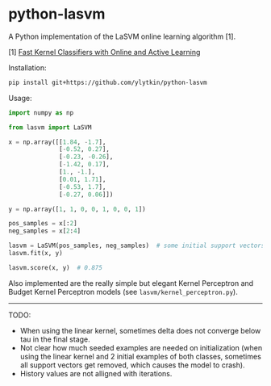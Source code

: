 # python-lasvm

A Python implementation of the LaSVM online learning algorithm [1].

[1] [Fast Kernel Classifiers with Online and Active Learning](https://leon.bottou.org/papers/bordes-ertekin-weston-bottou-2005)

Installation:
```bash
pip install git+https://github.com/ylytkin/python-lasvm
```

Usage:

```python
import numpy as np

from lasvm import LaSVM

x = np.array([[1.84, -1.7],
              [-0.52, 0.27],
              [-0.23, -0.26],
              [-1.42, 0.17],
              [1., -1.],
              [0.01, 1.71],
              [-0.53, 1.7],
              [-0.27, 0.06]])

y = np.array([1, 1, 0, 0, 1, 0, 0, 1])

pos_samples = x[:2]
neg_samples = x[2:4]

lasvm = LaSVM(pos_samples, neg_samples)  # some initial support vectors are required
lasvm.fit(x, y)

lasvm.score(x, y)  # 0.875
```

Also implemented are the really simple but elegant Kernel Perceptron and Budget Kernel Perceptron models (see `lasvm/kernel_perceptron.py`).

***

TODO:

* When using the linear kernel, sometimes delta does not converge below tau in the final stage.
* Not clear how much seeded examples are needed on initialization (when using the linear kernel and 2 initial examples of both classes, sometimes all support vectors get removed, which causes the model to crash).
* History values are not alligned with iterations.
